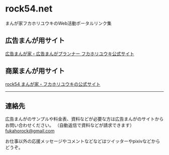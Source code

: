 # rock54.net

まんが家フカホリユウキのWeb活動ポータルリンク集


## 広告まんが用サイト
[広告まんが家・広告まんがプランナー フカホリユウキ公式サイト](https://admanga.rock54.net/)


## 商業まんが用サイト
[rock54 まんが家・フカホリユウキの公式サイト](https://fukahorock.rock54.net/) 

- - -

## 連絡先
広告まんがのサンプルや料金表、資料などが必要な方は広告まんがのサイトからお問い合わせください。
（自動返信で資料などが請求できます）
[fukahorock@gmail.com](mailto:fukahorock@gmail.com)

お仕事以外の応援メッセージやコメントなどなどはツイッターやpixivなどからどうぞ。
